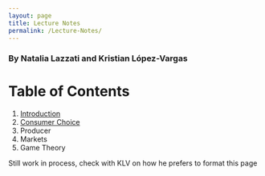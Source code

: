 ```yaml
---
layout: page
title: Lecture Notes
permalink: /Lecture-Notes/
---
```


### By Natalia Lazzati and Kristian López-Vargas

# Table of Contents

1. [Introduction](/Introduction/)
2. [Consumer Choice](/Consumer-Choice/)
3. Producer
4. Markets
5. Game Theory


Still work in process, check with KLV on how he prefers to format this page

